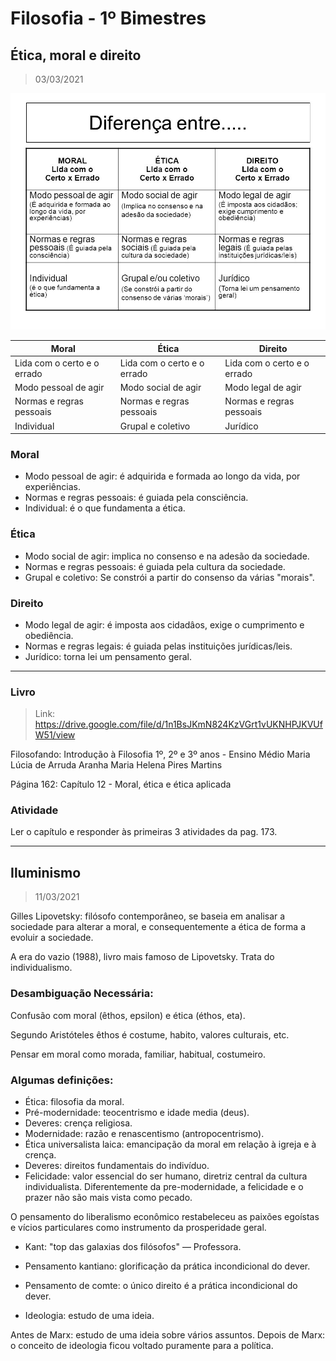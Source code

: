 # Filosofia - 1º Bimestres

## Ética, moral e direito
> 03/03/2021

![tabela](./moral_etica_direito.jpg)

| Moral                       | Ética                       | Direito                     |
| --------------------------- | --------------------------- | --------------------------- |
| Lida com o certo e o errado | Lida com o certo e o errado | Lida com o certo e o errado |
| Modo pessoal de agir        | Modo social de agir         | Modo legal de agir          |
| Normas e regras pessoais    | Normas e regras pessoais    | Normas e regras pessoais    |
| Individual                  | Grupal e coletivo           | Jurídico                    |

### Moral
- Modo pessoal de agir: é adquirida e formada ao longo da vida, por experiências.
- Normas e regras pessoais: é guiada pela consciência.
- Individual: é o que fundamenta a ética.

### Ética
- Modo social de agir: implica no consenso e na adesão da sociedade.
- Normas e regras pessoais: é guiada pela cultura da sociedade.
- Grupal e coletivo: Se constrói a partir do consenso da várias "morais".

### Direito
- Modo legal de agir: é imposta aos cidadâos, exige o cumprimento e obediência.
- Normas e regras legais: é guiada pelas instituições jurídicas/leis.
- Jurídico: torna lei um pensamento geral.

---

### Livro
> Link: https://drive.google.com/file/d/1n1BsJKmN824KzVGrt1vUKNHPJKVUfW51/view

Filosofando: Introdução à Filosofia
1º, 2º e 3º anos - Ensino Médio
Maria Lúcia de Arruda Aranha
Maria Helena Pires Martins

Página 162: Capítulo 12 - Moral, ética e ética aplicada

### Atividade
Ler o capítulo e responder às primeiras 3 atividades da pag. 173.

---

## Iluminismo
> 11/03/2021

Gilles Lipovetsky: filósofo contemporâneo, se baseia em analisar a sociedade para alterar a moral, e consequentemente a ética de forma a evoluir a sociedade.

A era do vazio (1988), livro mais famoso de Lipovetsky. Trata do individualismo.

### Desambiguação Necessária:

Confusão com moral (êthos, epsilon) e ética (éthos, eta).

Segundo Aristóteles êthos é costume, habito, valores culturais, etc.

Pensar em moral como morada, familiar, habitual, costumeiro.

### Algumas definições:

- Ética: filosofia da moral.
- Pré-modernidade: teocentrismo e idade media (deus).
- Deveres: crença religiosa.
- Modernidade: razão e renascentismo (antropocentrismo).
- Ética universalista laica: emancipação da moral em relação à igreja e à crença.
- Deveres: direitos fundamentais do indivíduo.
- Felicidade: valor essencial do ser humano, diretriz central da cultura individualista. Diferentemente da pre-modernidade, a felicidade e o prazer não são mais vista como pecado.

O pensamento do liberalismo econômico restabeleceu as paixões egoístas e vícios particulares como instrumento da prosperidade geral.

- Kant: "top das galaxias dos filósofos" — Professora.
- Pensamento kantiano: glorificação da prática incondicional do dever.
- Pensamento de comte: o único direito é a prática incondicional do dever.

- Ideologia: estudo de uma ideia.

Antes de Marx: estudo de uma ideia sobre vários assuntos.
Depois de Marx: o conceito de ideologia ficou voltado puramente para a política.
